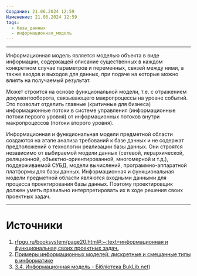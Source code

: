 ```yaml
---
Создание: 21.06.2024 12:59
Изменение: 21.06.2024 12:59
tags:
  - базы_данных
  - информационная_модель
---
```

***

Информационная модель является моделью объекта в виде информации, содержащей описание существенных в каждом конкретном случае параметров и переменных, связей между ними, а также входов и выходов для данных, при подаче на которые можно влиять на получаемый результат.

Может строится на основе функциональной модели, т.е. с отражением документооборота, связывающего макропроцессы на уровне событий. Это позволит отделить главные (критичные для бизнеса) информационные потоки в системе управления (информационные потоки первого уровня) от информационных потоков внутри макропроцессов (потоки второго уровня).

Информационная и функциональная модели предметной области создаются на этапе анализа требований к базе данных и не содержат предположений о технологии реализации базы данных. Они строятся независимо от выбираемой модели данных (сетевой, иерархической, реляционной, объектно-ориентированной, многомерной и т.д.), поддерживаемой СУБД, модели вычислений, программно-аппаратной платформы для базы данных. Информационная и функциональная модели предметной области являются входными данными для процесса проектирования  базы данных. Поэтому проектировщик должен уметь правильно интерпретировать их в ходе решения своих проектных задач.

***

# Источники
1. [rfpgu.ru/booksystem/page20.html#:\~:text=информационная и функциональная,своих проектных задач.](http://rfpgu.ru/booksystem/page20.html#:~:text=%D0%B8%D0%BD%D1%84%D0%BE%D1%80%D0%BC%D0%B0%D1%86%D0%B8%D0%BE%D0%BD%D0%BD%D0%B0%D1%8F%20%D0%B8%20%D1%84%D1%83%D0%BD%D0%BA%D1%86%D0%B8%D0%BE%D0%BD%D0%B0%D0%BB%D1%8C%D0%BD%D0%B0%D1%8F,%D1%81%D0%B2%D0%BE%D0%B8%D1%85%20%D0%BF%D1%80%D0%BE%D0%B5%D0%BA%D1%82%D0%BD%D1%8B%D1%85%20%D0%B7%D0%B0%D0%B4%D0%B0%D1%87.)
3. [Примеры информационных моделей: дискретные и смешанные типы в информатике](https://wiki.fenix.help/informatika/primery-informatsionnykh-modeley#:~:text=%D0%98%D0%BD%D1%84%D0%BE%D1%80%D0%BC%D0%B0%D1%86%D0%B8%D0%BE%D0%BD%D0%BD%D0%B0%D1%8F%20%D0%BC%D0%BE%D0%B4%D0%B5%D0%BB%D1%8C%20%D1%8F%D0%B2%D0%BB%D1%8F%D0%B5%D1%82%D1%81%D1%8F%20%D0%BC%D0%BE%D0%B4%D0%B5%D0%BB%D1%8C%D1%8E%20%D0%BE%D0%B1%D1%8A%D0%B5%D0%BA%D1%82%D0%B0%20%D0%B2%20%D0%B2%D0%B8%D0%B4%D0%B5%20%D0%B8%D0%BD%D1%84%D0%BE%D1%80%D0%BC%D0%B0%D1%86%D0%B8%D0%B8%2C%20%D1%81%D0%BE%D0%B4%D0%B5%D1%80%D0%B6%D0%B0%D1%89%D0%B5%D0%B9%20%D0%BE%D0%BF%D0%B8%D1%81%D0%B0%D0%BD%D0%B8%D0%B5%20%D1%81%D1%83%D1%89%D0%B5%D1%81%D1%82%D0%B2%D0%B5%D0%BD%D0%BD%D1%8B%D1%85%20%D0%B2%20%D0%BA%D0%B0%D0%B6%D0%B4%D0%BE%D0%BC%20%D0%BA%D0%BE%D0%BD%D0%BA%D1%80%D0%B5%D1%82%D0%BD%D0%BE%D0%BC%20%D1%81%D0%BB%D1%83%D1%87%D0%B0%D0%B5%20%D0%BF%D0%B0%D1%80%D0%B0%D0%BC%D0%B5%D1%82%D1%80%D0%BE%D0%B2%20%D0%B8%20%D0%BF%D0%B5%D1%80%D0%B5%D0%BC%D0%B5%D0%BD%D0%BD%D1%8B%D1%85%2C%20%D1%81%D0%B2%D1%8F%D0%B7%D0%B5%D0%B9%20%D0%BC%D0%B5%D0%B6%D0%B4%D1%83%20%D0%BD%D0%B8%D0%BC%D0%B8%2C%20%D0%B0%20%D1%82%D0%B0%D0%BA%D0%B6%D0%B5%20%D0%B2%D1%85%D0%BE%D0%B4%D0%BE%D0%B2%20%D0%B8%20%D0%B2%D1%8B%D1%85%D0%BE%D0%B4%D0%BE%D0%B2%20%D0%B4%D0%BB%D1%8F%20%D0%B4%D0%B0%D0%BD%D0%BD%D1%8B%D1%85%2C%20%D0%BF%D1%80%D0%B8%20%D0%BF%D0%BE%D0%B4%D0%B0%D1%87%D0%B5%20%D0%BD%D0%B0%20%D0%BA%D0%BE%D1%82%D0%BE%D1%80%D1%8B%D0%B5%20%D0%BC%D0%BE%D0%B6%D0%BD%D0%BE%20%D0%B2%D0%BB%D0%B8%D1%8F%D1%82%D1%8C%20%D0%BD%D0%B0%20%D0%BF%D0%BE%D0%BB%D1%83%D1%87%D0%B0%D0%B5%D0%BC%D1%8B%D0%B9%20%D1%80%D0%B5%D0%B7%D1%83%D0%BB%D1%8C%D1%82%D0%B0%D1%82)
4. [3.4. Информационная модель - Бібліотека BukLib.net](https://buklib.net/books/37281/#:~:text=%D0%98%D0%BD%D1%84%D0%BE%D1%80%D0%BC%D0%B0%D1%86%D0%B8%D0%BE%D0%BD%D0%BD%D0%B0%D1%8F%20%D0%BC%D0%BE%D0%B4%D0%B5%D0%BB%D1%8C%20%D0%B4%D0%BE%D0%BB%D0%B6%D0%BD%D0%B0,%D0%BF%D0%BE%D1%82%D0%BE%D0%BA%D0%B8%20%D0%B2%D1%82%D0%BE%D1%80%D0%BE%D0%B3%D0%BE%20%D1%83%D1%80%D0%BE%D0%B2%D0%BD%D1%8F))